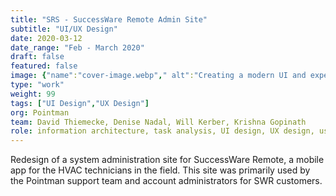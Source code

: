 ```yaml
---
title: "SRS - SuccessWare Remote Admin Site"
subtitle: "UI/UX Design"
date: 2020-03-12
date_range: "Feb - March 2020"
draft: false
featured: false
image: {"name":"cover-image.webp"," alt":"Creating a modern UI and experience for SWR admin site"}
type: "work"
weight: 99
tags: ["UI Design","UX Design"]
org: Pointman
team: David Thiemecke, Denise Nadal, Will Kerber, Krishna Gopinath
role: information architecture, task analysis, UI design, UX design, user research, user testing,
---
```

Redesign of a system administration site for SuccessWare Remote, a mobile app for the HVAC technicians in the field. This site was primarily used by the Pointman support team and account administrators for SWR customers. 